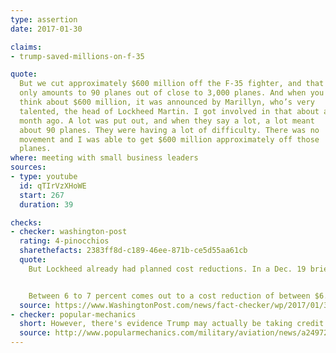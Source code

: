```yaml
---
type: assertion
date: 2017-01-30

claims:
- trump-saved-millions-on-f-35

quote:
  But we cut approximately $600 million off the F-35 fighter, and that
  only amounts to 90 planes out of close to 3,000 planes. And when you
  think about $600 million, it was announced by Marillyn, who’s very
  talented, the head of Lockheed Martin. I got involved in that about a
  month ago. A lot was put out, and when they say a lot, a lot meant
  about 90 planes. They were having a lot of difficulty. There was no
  movement and I was able to get $600 million approximately off those
  planes.
where: meeting with small business leaders
sources:
- type: youtube
  id: qTIrVzXHoWE
  start: 267
  duration: 39

checks:
- checker: washington-post
  rating: 4-pinocchios
  sharethefacts: 2383ff8d-c189-46ee-871b-ce5d55aa61cb
  quote:
    But Lockheed already had planned cost reductions. In a Dec. 19 briefing — before Trump began meeting with Hewson — the head of the Defense Department’s F-35 Joint Program Office, Air Force Lt. Gen. Christopher Bogdan, announced costs would come down “significantly.” The next stage in the F-35 program’s low-rate initial production was a new batch of 90 airplanes, called Lot 10. Bogdan had estimated that Lot 10 planes would cost “somewhere on the order of 6 to 7 percent per airplane” less than Lot 9 planes.


    Between 6 to 7 percent comes out to a cost reduction of between $6.1 million and $7.1 million per plane, or between $549 million and $630 million for a full lot of 90 planes, The Washington Post’s [Aaron Gregg reported](https://www.washingtonpost.com/news/checkpoint/wp/2017/01/30/trump-says-lockheed-martin-has-cut-600-million-from-f-35-program/). This cost reduction is already reflected in the Air Force’s budget.
  source: https://www.WashingtonPost.com/news/fact-checker/wp/2017/01/31/trumps-claim-taking-credit-for-cutting-600-million-from-the-f-35-program/
- checker: popular-mechanics
  short: However, there's evidence Trump may actually be taking credit for cost cuts that were going to happen anyway.
  source: http://www.popularmechanics.com/military/aviation/news/a24972/trump-f-35-price-cut-600-million/
---
```

